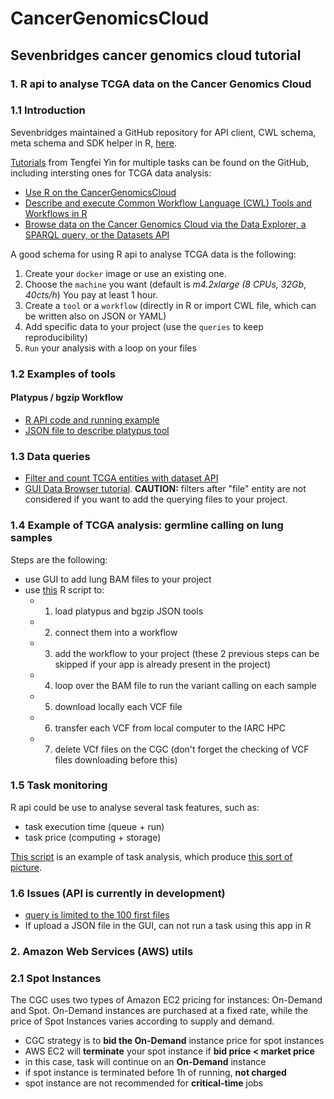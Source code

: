 # CancerGenomicsCloud

## Sevenbridges cancer genomics cloud tutorial

### 1. R api to analyse TCGA data on the Cancer Genomics Cloud

### 1.1 Introduction

Sevenbridges maintained a GitHub repository for API client, CWL schema, meta schema and SDK helper in R, [here](https://github.com/sbg/sevenbridges-r).  

[Tutorials](https://github.com/sbg/sevenbridges-r#tutorials) from Tengfei Yin for multiple tasks can be found on the GitHub, including intersting ones for TCGA data analysis:

  - [Use R on the CancerGenomicsCloud](http://www.tengfei.name/sevenbridges/vignettes/bioc-workflow.html)
  - [Describe and execute Common Workflow Language (CWL) Tools and Workflows in R](http://www.tengfei.name/sevenbridges/vignettes/apps.html)
  - [Browse data on the Cancer Genomics Cloud via the Data Explorer, a SPARQL query,
or the Datasets API](http://www.tengfei.name/sevenbridges/vignettes/cgc-sparql.html)  

A good schema for using R api to analyse TCGA data is the following:  

  1. Create your `docker` image or use an existing one.
  2. Choose the `machine` you want (default is _m4.2xlarge (8 CPUs, 32Gb_, _40cts/h_) You pay at least 1 hour.
  3. Create a `tool` or a `workflow` (directly in R or import CWL file, which can be written also on JSON or YAML)
  4. Add specific data to your project (use the `queries` to keep reproducibility)  
  5. `Run` your analysis with a loop on your files

### 1.2 Examples of tools

#### Platypus / bgzip Workflow

 - [R API code and running example](https://github.com/tdelhomme/CancerGenomicsCloud/blob/master/code/platypus_bgzip_workflow.r)
 - [JSON file to describe platypus tool](https://github.com/tdelhomme/CancerGenomicsCloud/blob/master/code/platypus.json)

### 1.3 Data queries

 * [Filter and count TCGA entities with dataset API](https://github.com/tdelhomme/CancerGenomicsCloud/blob/master/READMEs/dataset_API.md)  
 * [GUI Data Browser tutorial](https://www.youtube.com/watch?v=MOOQ1BFA_JU&index=1&list=PLWTWIYwwk-kfiPNnOn5QPyJNs4LT0OIXN). __CAUTION:__ filters after "file" entity are not considered if you want to add the querying files to your project.

### 1.4 Example of TCGA analysis: germline calling on lung samples

Steps are the following:
  * use GUI to add lung BAM files to your project
  * use [this](https://github.com/tdelhomme/CancerGenomicsCloud/blob/master/code/TCGA_germline_platypus.r) R script to:
    * 1. load platypus and bgzip JSON tools
    * 2. connect them into a workflow
    * 3. add the workflow to your project (these 2 previous steps can be skipped if your app is already present in the project)
    * 4. loop over the BAM file to run the variant calling on each sample 
    * 5. download locally each VCF file
    * 6. transfer each VCF from local computer to the IARC HPC
    * 7. delete VCf files on the CGC (don't forget the checking of VCF files downloading before this)


### 1.5 Task monitoring

R api could be use to analyse several task features, such as:
  * task execution time (queue + run)
  * task price (computing + storage)

[This script](https://github.com/tdelhomme/CancerGenomicsCloud/blob/master/code/task_monitoring.r) is an example of task analysis, which produce [this sort of picture](https://github.com/tdelhomme/CancerGenomicsCloud_tutorial/blob/master/images/tasks.png).

### 1.6 Issues (API is currently in development)

- [query is limited to the 100 first files](https://github.com/sbg/sevenbridges-r/issues/60)
- If upload a JSON file in the GUI, can not run a task using this app in R

### 2. Amazon Web Services (AWS) utils

### 2.1 Spot Instances
The CGC uses two types of Amazon EC2 pricing for instances: On-Demand and Spot. On-Demand instances are purchased at a fixed rate, while the price of Spot Instances varies according to supply and demand.

 * CGC strategy is to __bid the On-Demand__ instance price for spot instances
 * AWS EC2 will __terminate__ your spot instance if __bid price < market price__
 * in this case, task will continue on an __On-Demand__ instance  
 * if spot instance is terminated before 1h of running, __not charged__  
 * spot instance are not recommended for __critical-time__ jobs
